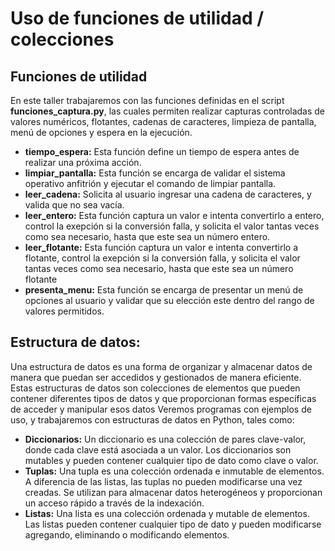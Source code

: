 # Uso de funciones de utilidad / colecciones

## Funciones de utilidad

En este taller trabajaremos con las funciones definidas en el script **funciones_captura.py**, las cuales permiten realizar capturas controladas de valores numéricos, flotantes, cadenas de caracteres, limpieza de pantalla, menú de opciones y espera en la ejecución.

* **tiempo_espera:** Esta función define un tiempo de espera antes de realizar una próxima acción.
* **limpiar_pantalla:** Esta función se encarga de validar el sistema operativo anfitrión y ejecutar el comando de limpiar pantalla.
* **leer_cadena:** Solicita al usuario ingresar una cadena de caracteres, y valida que no sea vacía.
* **leer_entero:** Esta función captura un valor e intenta convertirlo a entero, control la exepción si la conversión falla, y solicita el valor tantas veces como sea necesario, hasta que este sea un número entero.
* **leer_flotante:** Esta función captura un valor e intenta convertirlo a flotante, control la exepción si la conversión falla, y solicita el valor tantas veces como sea necesario, hasta que este sea un número flotante
* **presenta_menu:** Esta función se encarga de presentar un menú de opciones al usuario y validar que su elección este dentro del rango de valores permitidos.

## Estructura de datos:
Una estructura de datos es una forma de organizar y almacenar datos de manera que puedan ser accedidos y gestionados de manera eficiente. Estas estructuras de datos son colecciones de elementos que pueden contener diferentes tipos de datos y que proporcionan formas específicas de acceder y manipular esos datos
Veremos programas con ejemplos de uso, y trabajaremos con estructuras de datos en Python, tales como:

* **Diccionarios:** Un diccionario es una colección de pares clave-valor, donde cada clave está asociada a un valor. Los diccionarios son mutables y pueden contener cualquier tipo de dato como clave o valor.
* **Tuplas:** Una tupla es una colección ordenada e inmutable de elementos. A diferencia de las listas, las tuplas no pueden modificarse una vez creadas. Se utilizan para almacenar datos heterogéneos y proporcionan un acceso rápido a través de la indexación.
* **Listas:** Una lista es una colección ordenada y mutable de elementos. Las listas pueden contener cualquier tipo de dato y pueden modificarse agregando, eliminando o modificando elementos.
